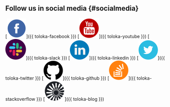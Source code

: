 
## Follow us in social media {#socialmedia}

[![Toloka on Facebook](../../_images/SocialNetwork/facebook.svg)]({{ toloka-facebook }}) [![Toloka on YouTube](../../_images/SocialNetwork/youtube.svg)]({{ toloka-youtube }}) [![Toloka in Slack](../../_images/SocialNetwork/slack.svg)]({{ toloka-slack }}) [![Toloka in LinkedIn](../../_images/SocialNetwork/linkedin.svg)]({{ toloka-linkedin }}) [![Toloka in Twitter](../../_images/SocialNetwork/twitter.svg)]({{ toloka-twitter }}) [![Toloka on GitHub](../../_images/SocialNetwork/github.svg)]({{ toloka-github }}) [![Toloka on StackOverflow](../../_images/SocialNetwork/StackOverflow.svg)]({{ toloka-stackoverflow }}) [![Toloka Blog](../../_images/SocialNetwork/blog.svg)]({{ toloka-blog }})

